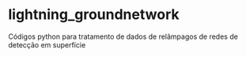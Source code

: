 # lightning_groundnetwork
Códigos python para tratamento de dados de relâmpagos de redes de detecção em superfície 
